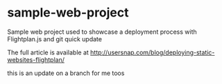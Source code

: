 # sample-web-project
Sample web project used to showcase a deployment process with Flightplan.js and git quick update

The full article is available at http://usersnap.com/blog/deploying-static-websites-flightplan/



this is an update on a branch for me toos
